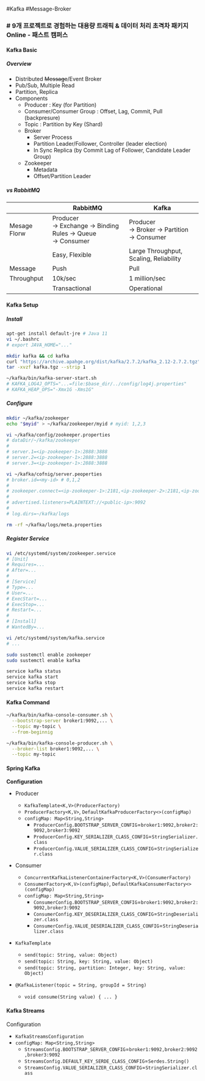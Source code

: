 #Kafka #Message-Broker

### # 9개 프로젝트로 경험하는 대용량 트래픽 & 데이터 처리 초격차 패키지 Online - 패스트 캠퍼스

#### Kafka Basic
##### Overview
* Distributed ~~Message~~/Event Broker
* Pub/Sub, Multiple Read
* Partition, Replica
* Components
	* Producer : Key (for Partition)
	* Consumer/Consumer Group : Offset, Lag, Commit, Pull (backpresure)
	* Topic : Partition by Key (Shard)
	* Broker
		* Server Process
		* Partition Leader/Follower, Controller (leader election)
		* In Sync Replica (by Commit Lag of Follower, Candidate Leader Group)
	* Zookeeper
		* Metadata
		* Offset/Partition Leader
##### vs RabbitMQ

|              | RabbitMQ                                                         | Kafka                                             |
| ------------ | ---------------------------------------------------------------- | ------------------------------------------------- |
| Mesage Florw | Producer<br>-> Exchange -> Binding Rules -> Queue<br>-> Consumer | Producer<br>-> Broker -> Partition<br>-> Consumer |
|              | Easy, Flexible                                                   | Large Throughput, Scaling, Reliability            |
| Message      | Push                                                             | Pull                                              |
| Throughput   | 10k/sec                                                          | 1 million/sec                                     |
|              | Transactional                                                    | Operational                                       |

#### Kafka Setup
##### Install

```bash
apt-get install default-jre # Java 11
vi ~/.bashrc
# export JAVA_HOME="..."

mkdir kafka && cd kafka
curl "https://archive.apahge.org/dist/kafka/2.7.2/kafka_2.12-2.7.2.tgz" -o kafka.tgz
tar -xvzf kafka.tgz --strip 1
```

```bash
~/kafka/bin/kafka-server-start.sh
# KAFKA_LOG4J_OPTS="...=file:$base_dir/../config/log4j.properties"
# KAFKA_HEAP_OPS="-Xmx1G -Xms1G"
```
##### Configure

```bash
mkdir ~/kafka/zookeeper
echo "$myid" > ~/kafka/zookeeper/myid # myid: 1,2,3

vi ~/kafka/config/zookeeper.properties
# dataDir/~/kafka/zookeeper
#
# server.1=<ip-zookeeper-1>:2888:3888
# server.2=<ip-zookeeper-1>:2888:3888
# server.3=<ip-zookeeper-1>:2888:3888

vi ~/kafka/cofnig/server.peoperties
# broker.id=<my-id> # 0,1,2
#
# zookeeper.connect=<ip-zookeeper-1>:2181,<ip-zookeeper-2>:2181,<ip-zookeeper-3>:2181
#
# advertised.listeners=PLAINTEXT://<public-ip>:9092
#
# log.dirs=~/kafka/logs

rm -rf ~/kafka/logs/meta.properties
```
##### Register Service

```bash
vi /etc/systemd/system/zookeeper.service
# [Unit]
# Requires=...
# After=...
#
# [Service]
# Type=...
# User=...
# ExecStart=...
# ExecStop=...
# Restart=...
#
# [Install]
# WantedBy=...

vi /etc/systemd/system/kafka.service
# ...

sudo sustemctl enable zookeeper
sudo sustemctl enable kafka
```

```bash
service kafka status
service kafka start
service kafka stop
service kafka restart
```
#### Kafka Command

```bash
~/kafka/bin/kafka-console-consumer.sh \
  --bootstrap-server broker1:9092,... \
  --topic my-topic \
  --from-beginnig

~/kafka/bin/kafka-console-producer.sh \
  --broker-list broker1:9092,... \
  --topic my-topic
```

#### Spring Kafka

**Configuration**
* Producer
	* `KafkaTemplate<K,V>(ProducerFactory)`
	* `ProducerFactory<K,V>`, `DefaultKafkaProducerFactory<>(configMap)`
	* `configMap: Map<String,String>`
		* `ProducerConfig.BOOTSTRAP_SERVER_CONFIG`=`broker1:9092,broker2:9092,broker3:9092`
		* `ProducerConfig.KEY_SERIALIZER_CLASS_CONFIG`=`StringSerializer.class`
		* `ProducerConfig.VALUE_SERIALIZER_CLASS_CONFIG`=`StringSerializer.class`
* Consumer
	* `ConcurrentKafkaListenerContainerFactory<K,V>(ConsumerFactory)`
	* `ConsumerFactory<K,V>(configMap)`, `DefaultKafkaConsumerFactory<>(configMap)`
	* `configMap: Map<String,String>`
		* `ConsumerConfig.BOOTSTRAP_SERVER_CONFIG`=`broker1:9092,broker2:9092,broker3:9092`
		* `ConsumerConfig.KEY_DESERIALIZER_CLASS_CONFIG`=`StringDeserializer.class`
		* `ConsumerConfig.VALUE_DESERIALIZER_CLASS_CONFIG`=`StringDeserializer.class`

* `KafkaTemplate`
	* `send(topic: String, value: Object)`
	* `send(topic: String, key: String, value: Object)`
	* `send(topic: String, partition: Integer, key: String, value: Object)`
* `@KafkaListener(topic = String, groupId = String)`
	* `void consume(String value) { ... }`

#### Kafka Streams

Configuration
* `KafkaStreamsConfiguration`
* `configMap: Map<String,String>`
	* `StreamsConfig.BOOTSTRAP_SERVER_CONFIG`=`broker1:9092,broker2:9092,broker3:9092`
	* `StreamsConfig.DEFAULT_KEY_SERDE_CLASS_CONFIG`=`Serdes.String()`
	* `StreamsConfig.VALUE_SERIALIZER_CLASS_CONFIG`=`StringSerializer.class`